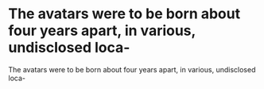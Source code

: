 # The avatars were to be born about four years apart, in various, undisclosed loca-

The avatars were to be born about four years apart, in various, undisclosed loca-